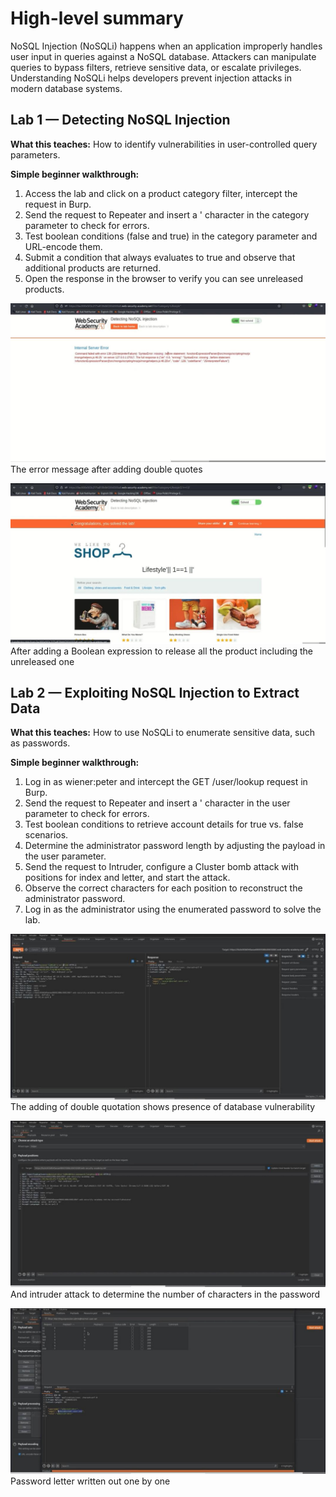 # High-level summary

NoSQL Injection (NoSQLi) happens when an application improperly handles user input in queries against a NoSQL database. Attackers can manipulate queries to bypass filters, retrieve sensitive data, or escalate privileges. Understanding NoSQLi helps developers prevent injection attacks in modern database systems.

## Lab 1 — Detecting NoSQL Injection

**What this teaches:** How to identify vulnerabilities in user-controlled query parameters.

**Simple beginner walkthrough:**

1. Access the lab and click on a product category filter, intercept the request in Burp.
2. Send the request to Repeater and insert a ' character in the category parameter to check for errors.
3. Test boolean conditions (false and true) in the category parameter and URL-encode them.
4. Submit a condition that always evaluates to true and observe that additional products are returned.
5. Open the response in the browser to verify you can see unreleased products.

![image alt](https://github.com/Lispectree/web-sec/blob/253d2075a3f816d1f91a4a6ace76704293517a3a/web-security-labs/labs/nosqli/NOSQLI%20LAB1%20PHOTO1.jpg)
The error message after adding double quotes


![image alt](https://github.com/Lispectree/web-sec/blob/92031feb56f1238c27190f29230c012678466d25/web-security-labs/labs/nosqli/NOSQLI%20LAB1%20PHOTO2.jpg)
After adding a Boolean expression to release all the product including the unreleased one

## Lab 2 — Exploiting NoSQL Injection to Extract Data

**What this teaches:** How to use NoSQLi to enumerate sensitive data, such as passwords.

**Simple beginner walkthrough:**

1. Log in as wiener\:peter and intercept the GET /user/lookup request in Burp.
2. Send the request to Repeater and insert a ' character in the user parameter to check for errors.
3. Test boolean conditions to retrieve account details for true vs. false scenarios.
4. Determine the administrator password length by adjusting the payload in the user parameter.
5. Send the request to Intruder, configure a Cluster bomb attack with positions for index and letter, and start the attack.
6. Observe the correct characters for each position to reconstruct the administrator password.
7. Log in as the administrator using the enumerated password to solve the lab.

![image alt](https://github.com/Lispectree/web-sec/blob/955564d9fd1f8c0d8b57fd2bfef25a0ee3ff2d45/web-security-labs/labs/nosqli/NOSQLI%20LAB2%20PHOTO1.jpg)
The adding of double quotation shows presence of database vulnerability


![image alt](https://github.com/Lispectree/web-sec/blob/c8017169d1a4ff85060d842b3d80eedafde65d17/web-security-labs/labs/nosqli/NOSQLI%20LAB2%20PHOTO2.jpg)
And intruder attack to determine the number of characters in the password


![image alt](https://github.com/Lispectree/web-sec/blob/55bbf582b7e6885e34c179380e9d8ea241958f1a/web-security-labs/labs/nosqli/NOSQLI%20LAB2%20PHOTO3.jpg)
Password letter written out one by one


